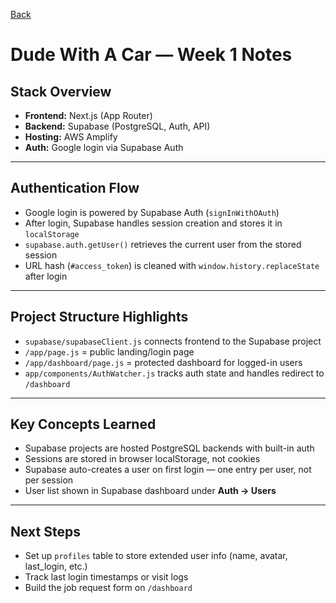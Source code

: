 [Back](../README.md)

# Dude With A Car — Week 1 Notes

##  Stack Overview
- **Frontend:** Next.js (App Router)
- **Backend:** Supabase (PostgreSQL, Auth, API)
- **Hosting:** AWS Amplify
- **Auth:** Google login via Supabase Auth

---

##  Authentication Flow
- Google login is powered by Supabase Auth (`signInWithOAuth`)
- After login, Supabase handles session creation and stores it in `localStorage`
- `supabase.auth.getUser()` retrieves the current user from the stored session
- URL hash (`#access_token`) is cleaned with `window.history.replaceState` after login

---

##  Project Structure Highlights
- `supabase/supabaseClient.js` connects frontend to the Supabase project
- `/app/page.js` = public landing/login page
- `/app/dashboard/page.js` = protected dashboard for logged-in users
- `app/components/AuthWatcher.js` tracks auth state and handles redirect to `/dashboard`

---

##  Key Concepts Learned
- Supabase projects are hosted PostgreSQL backends with built-in auth
- Sessions are stored in browser localStorage, not cookies
- Supabase auto-creates a user on first login — one entry per user, not per session
- User list shown in Supabase dashboard under **Auth → Users**

---

##  Next Steps
- Set up `profiles` table to store extended user info (name, avatar, last_login, etc.)
- Track last login timestamps or visit logs
- Build the job request form on `/dashboard`
